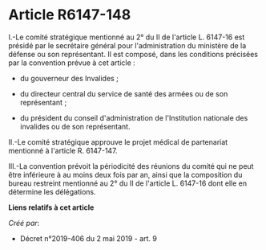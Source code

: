 # Article R6147-148

I.-Le comité stratégique mentionné au 2° du II de l'article L. 6147-16 est présidé par le secrétaire général pour
l'administration du ministère de la défense ou son représentant. Il est composé, dans les conditions précisées par la
convention prévue à cet article :

- du gouverneur des Invalides ;

- du directeur central du service de santé des armées ou de son représentant ;

- du président du conseil d'administration de l'Institution nationale des invalides ou de son représentant.

II.-Le comité stratégique approuve le projet médical de partenariat mentionné à l'article R. 6147-147.

III.-La convention prévoit la périodicité des réunions du comité qui ne peut être inférieure à au moins deux fois par an,
ainsi que la composition du bureau restreint mentionné au 2° du II de l'article L. 6147-16 dont elle en détermine les
délégations.

**Liens relatifs à cet article**

_Créé par_:

  - Décret n°2019-406 du 2 mai 2019 - art. 9
